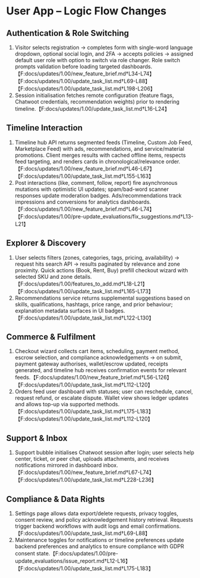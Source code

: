 # User App – Logic Flow Changes

## Authentication & Role Switching
1. Visitor selects registration → completes form with single-word language dropdown, optional social login, and 2FA → accepts policies → assigned default user role with option to switch via role changer. Role switch prompts validation before loading targeted dashboards.【F:docs/updates/1.00/new_feature_brief.md†L34-L74】【F:docs/updates/1.00/update_task_list.md†L69-L88】【F:docs/updates/1.00/update_task_list.md†L198-L206】
2. Session initialisation fetches remote configuration (feature flags, Chatwoot credentials, recommendation weights) prior to rendering timeline.【F:docs/updates/1.00/update_task_list.md†L16-L24】

## Timeline Interaction
1. Timeline hub API returns segmented feeds (Timeline, Custom Job Feed, Marketplace Feed) with ads, recommendations, and service/material promotions. Client merges results with cached offline items, respects feed targeting, and renders cards in chronological/relevance order.【F:docs/updates/1.00/new_feature_brief.md†L46-L67】【F:docs/updates/1.00/update_task_list.md†L155-L163】
2. Post interactions (like, comment, follow, report) fire asynchronous mutations with optimistic UI updates; spam/bad-word scanner responses update moderation badges. Ads/recommendations track impressions and conversions for analytics dashboards.【F:docs/updates/1.00/new_feature_brief.md†L46-L74】【F:docs/updates/1.00/pre-update_evaluations/fix_suggestions.md†L13-L21】

## Explorer & Discovery
1. User selects filters (zones, categories, tags, pricing, availability) → request hits search API → results paginated by relevance and zone proximity. Quick actions (Book, Rent, Buy) prefill checkout wizard with selected SKU and zone details.【F:docs/updates/1.00/features_to_add.md†L18-L21】【F:docs/updates/1.00/update_task_list.md†L165-L173】
2. Recommendations service returns supplemental suggestions based on skills, qualifications, hashtags, price range, and prior behaviour; explanation metadata surfaces in UI badges.【F:docs/updates/1.00/update_task_list.md†L122-L130】

## Commerce & Fulfilment
1. Checkout wizard collects cart items, scheduling, payment method, escrow selection, and compliance acknowledgements → on submit, payment gateway authorises, wallet/escrow updated, receipts generated, and timeline hub receives confirmation events for relevant feeds.【F:docs/updates/1.00/new_feature_brief.md†L56-L126】【F:docs/updates/1.00/update_task_list.md†L112-L120】
2. Orders feed user dashboard with statuses; user can reschedule, cancel, request refund, or escalate dispute. Wallet view shows ledger updates and allows top-up via supported methods.【F:docs/updates/1.00/update_task_list.md†L175-L183】【F:docs/updates/1.00/update_task_list.md†L112-L120】

## Support & Inbox
1. Support bubble initialises Chatwoot session after login; user selects help center, ticket, or peer chat, uploads attachments, and receives notifications mirrored in dashboard inbox.【F:docs/updates/1.00/new_feature_brief.md†L67-L74】【F:docs/updates/1.00/update_task_list.md†L228-L236】

## Compliance & Data Rights
1. Settings page allows data export/delete requests, privacy toggles, consent review, and policy acknowledgement history retrieval. Requests trigger backend workflows with audit logs and email confirmations.【F:docs/updates/1.00/update_task_list.md†L69-L88】
2. Maintenance toggles for notifications or timeline preferences update backend preferences and analytics to ensure compliance with GDPR consent state.【F:docs/updates/1.00/pre-update_evaluations/issue_report.md†L12-L16】【F:docs/updates/1.00/update_task_list.md†L175-L183】
